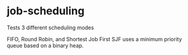 # job-scheduling
Tests 3 different scheduling modes

FIFO, Round Robin, and Shortest Job First
SJF uses a minimum priority queue based on a binary heap.
